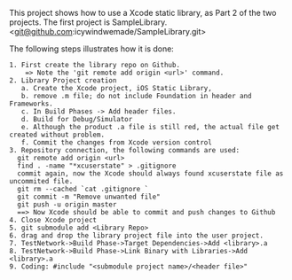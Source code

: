 This project shows how to use a Xcode static library, as Part 2 of the two projects.
The first project is SampleLibrary.  <git@github.com:icywindwemade/SampleLibrary.git>

The following steps illustrates how it is done:

    1. First create the library repo on Github.
        => Note the 'git remote add origin <url>' command.
    2. Library Project creation
       a. Create the Xcode project, iOS Static Library,
       b. remove .m file; do not include Foundation in header and Frameworks.  
       c. In Build Phases -> Add header files.
       d. Build for Debug/Simulator
       e. Although the product .a file is still red, the actual file get created without problem.
       f. Commit the changes from Xcode version control
    3. Repository connection, the following commands are used:
      git remote add origin <url>
      find . -name "*xcuserstate" > .gitignore 
      commit again, now the Xcode should always found xcuserstate file as uncommited file.
      git rm --cached `cat .gitignore `
      git commit -m "Remove unwanted file"
      git push -u origin master
      ==> Now Xcode should be able to commit and push changes to Github
    4. Close Xcode project 
    5. git submodule add <Library Repo>
    6. drag and drop the library project file into the user project.
    7. TestNetwork->Build Phase->Target Dependencies->Add <library>.a
    8. TestNetwork->Build Phase->Link Binary with Libraries->Add <library>.a
    9. Coding: #include "<submodule project name>/<header file>"



